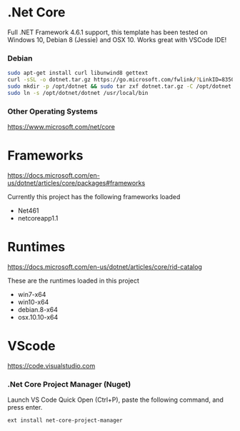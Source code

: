 # .Net Core

Full .NET Framework 4.6.1 support, this template has been tested on Windows 10, Debian 8 (Jessie) and OSX 10. Works great with VSCode IDE!

### Debian

```bash
sudo apt-get install curl libunwind8 gettext
curl -sSL -o dotnet.tar.gz https://go.microsoft.com/fwlink/?LinkID=835021
sudo mkdir -p /opt/dotnet && sudo tar zxf dotnet.tar.gz -C /opt/dotnet
sudo ln -s /opt/dotnet/dotnet /usr/local/bin
```
### Other Operating Systems
https://www.microsoft.com/net/core

# Frameworks
https://docs.microsoft.com/en-us/dotnet/articles/core/packages#frameworks

Currently this project has the following frameworks loaded

* Net461
* netcoreapp1.1

# Runtimes
https://docs.microsoft.com/en-us/dotnet/articles/core/rid-catalog

These are the runtimes loaded in this project

* win7-x64 
* win10-x64
* debian.8-x64
* osx.10.10-x64

# VScode
https://code.visualstudio.com

### .Net Core Project Manager (Nuget)

Launch VS Code Quick Open (Ctrl+P), paste the following command, and press enter. 

`ext install net-core-project-manager`

